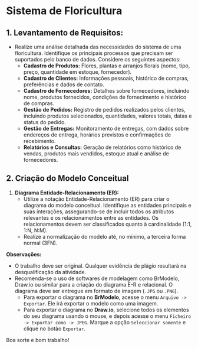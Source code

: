 # Sistema de Floricultura

## 1. **Levantamento de Requisitos:**
   - Realize uma análise detalhada das necessidades do sistema de uma floricultura. Identifique os principais processos que precisam ser suportados pelo banco de dados. Considere os seguintes aspectos:
     - **Cadastro de Produtos:** Flores, plantas e arranjos florais (nome, tipo, preço, quantidade em estoque, fornecedor).
     - **Cadastro de Clientes:** Informações pessoais, histórico de compras, preferências e dados de contato.
     - **Cadastro de Fornecedores:** Detalhes sobre fornecedores, incluindo nome, produtos fornecidos, condições de fornecimento e histórico de compras.
     - **Gestão de Pedidos:** Registro de pedidos realizados pelos clientes, incluindo produtos selecionados, quantidades, valores totais, datas e status do pedido.
     - **Gestão de Entregas:** Monitoramento de entregas, com dados sobre endereços de entrega, horários previstos e confirmações de recebimento.
     - **Relatórios e Consultas:** Geração de relatórios como histórico de vendas, produtos mais vendidos, estoque atual e análise de fornecedores.

## 2. Criação do Modelo Conceitual

1. **Diagrama Entidade-Relacionamento (ER):**
   - Utilize a notação Entidade-Relacionamento (ER) para criar o diagrama do modelo conceitual. Identifique as entidades principais e suas interações, assegurando-se de incluir todos os atributos relevantes e os relacionamentos entre as entidades. Os relacionamentos devem ser classificados quanto à cardinalidade (1:1, 1:N, N:M).
   - Realize a normalização do modelo até, no mínimo, a terceira forma normal (3FN).

**Observações:**
- O trabalho deve ser original. Qualquer evidência de plágio resultará na desqualificação da atividade.
- Recomenda-se o uso de softwares de modelagem como BrModelo, Draw.io ou similar para a criação do diagrama E-R e relacional. O diagrama deve ser entregue em formato de imagem (`.JPG` ou `.PNG`).
  - Para exportar o diagrama no **BrModelo**, acesse o menu `Arquivo -> Exportar`. Ele irá exportar o modelo como uma imagem.
  - Para exportar o diagrama no **Draw.io**, selecione todos os elementos do seu diagrama usando o mouse, e depois acesse o menu `Ficheiro -> Exportar como -> JPEG`. Marque a opção `Seleccionar somente` e clique no botão `Exportar`. 

Boa sorte e bom trabalho!